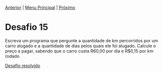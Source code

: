 [Anterior](Desafio014.md) | [Menu Principal](/README.md/) | [Próximo](Desafio016.md)

# Desafio 15

Escreva um programa que pergunte a quantidade de km percorridos por um carro alugado e a quantidade de dias pelos quais ele foi alugado. Calcule o preço a pagar, sabendo que o carro custa R60,00 por dia e R$0,15 por km rodado

[Desafio resolvido](/Desafios/desafio015.py/)